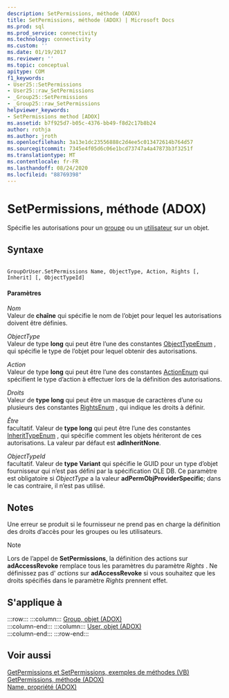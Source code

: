 ```yaml
---
description: SetPermissions, méthode (ADOX)
title: SetPermissions, méthode (ADOX) | Microsoft Docs
ms.prod: sql
ms.prod_service: connectivity
ms.technology: connectivity
ms.custom: ''
ms.date: 01/19/2017
ms.reviewer: ''
ms.topic: conceptual
apitype: COM
f1_keywords:
- User25::SetPermissions
- User25::raw_SetPermissions
- _Group25::SetPermissions
- _Group25::raw_SetPermissions
helpviewer_keywords:
- SetPermissions method [ADOX]
ms.assetid: b7f925d7-b05c-4376-bb49-f8d2c17b8b24
author: rothja
ms.author: jroth
ms.openlocfilehash: 3a13e1dc23556888c2d4ee5c013472614b764d57
ms.sourcegitcommit: 7345e4f05d6c06e1bcd73747a4a47873b3f3251f
ms.translationtype: MT
ms.contentlocale: fr-FR
ms.lasthandoff: 08/24/2020
ms.locfileid: "88769398"
---
```

# <a name="setpermissions-method-adox"></a>SetPermissions, méthode (ADOX)
Spécifie les autorisations pour un [groupe](./group-object-adox.md) ou un [utilisateur](./user-object-adox.md) sur un objet.  
  
## <a name="syntax"></a>Syntaxe  
  
```  
  
GroupOrUser.SetPermissions Name, ObjectType, Action, Rights [, Inherit] [, ObjectTypeId]  
```  
  
#### <a name="parameters"></a>Paramètres  
 *Nom*  
 Valeur de **chaîne** qui spécifie le nom de l’objet pour lequel les autorisations doivent être définies.  
  
 *ObjectType*  
 Valeur de type **long** qui peut être l’une des constantes [ObjectTypeEnum](./objecttypeenum.md) , qui spécifie le type de l’objet pour lequel obtenir des autorisations.  
  
 *Action*  
 Valeur de type **long** qui peut être l’une des constantes [ActionEnum](./actionenum.md) qui spécifient le type d’action à effectuer lors de la définition des autorisations.  
  
 *Droits*  
 Valeur de **type long** qui peut être un masque de caractères d’une ou plusieurs des constantes [RightsEnum](./rightsenum.md) , qui indique les droits à définir.  
  
 *Être*  
 facultatif. Valeur de **type long** qui peut être l’une des constantes [InheritTypeEnum](./inherittypeenum.md) , qui spécifie comment les objets hériteront de ces autorisations. La valeur par défaut est **adInheritNone**.  
  
 *ObjectTypeId*  
 facultatif. Valeur de **type Variant** qui spécifie le GUID pour un type d’objet fournisseur qui n’est pas défini par la spécification OLE DB. Ce paramètre est obligatoire si *ObjectType* a la valeur **adPermObjProviderSpecific**; dans le cas contraire, il n’est pas utilisé.  
  
## <a name="remarks"></a>Notes  
 Une erreur se produit si le fournisseur ne prend pas en charge la définition des droits d’accès pour les groupes ou les utilisateurs.  
  
> [!NOTE]
>  Lors de l’appel de **SetPermissions**, la définition des actions sur **adAccessRevoke** remplace tous les paramètres du paramètre *Rights* . Ne définissez pas d' *actions* sur **adAccessRevoke** si vous souhaitez que les droits spécifiés dans le paramètre *Rights* prennent effet.  
  
## <a name="applies-to"></a>S'applique à  

:::row:::
    :::column:::
        [Group, objet (ADOX)](./group-object-adox.md)  
    :::column-end:::
    :::column:::
        [User, objet (ADOX)](./user-object-adox.md)  
    :::column-end:::
:::row-end:::

## <a name="see-also"></a>Voir aussi  
 [GetPermissions et SetPermissions, exemples de méthodes (VB)](./getpermissions-and-setpermissions-methods-example-vb.md)   
 [GetPermissions, méthode (ADOX)](./getpermissions-method-adox.md)   
 [Name, propriété (ADOX)](./name-property-adox.md)